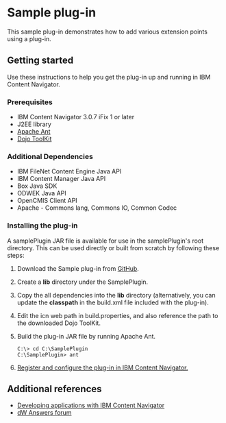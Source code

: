 # Sample plug-in

This sample plug-in demonstrates how to add various extension points using a plug-in.

## Getting started

Use these instructions to help you get the plug-in up and running in IBM Content Navigator.

### Prerequisites

* IBM Content Navigator 3.0.7 iFix 1 or later
* J2EE library
* [Apache Ant](http://ant.apache.org/)
* [Dojo ToolKit](https://dojotoolkit.org/download/)

### Additional Dependencies

* IBM FileNet Content Engine Java API
* IBM Content Manager Java API
* Box Java SDK
* ODWEK Java API
* OpenCMIS Client API
* Apache - Commons lang, Commons IO, Common Codec

### Installing the plug-in
A samplePlugin JAR file is available for use in the samplePlugin's root directory. This can be used directly or built from scratch by following these steps:

1. Download the Sample plug-in from [GitHub](https://github.com/ibm-ecm/ibm-content-navigator-samples/tree/master/SamplePlugin).
2. Create a **lib** directory under the SamplePlugin.
3. Copy the all dependencies into the **lib** directory (alternatively, you can update the **classpath** in the build.xml file included with the plug-in).
4. Edit the icn web path in build.properties, and also reference the path to the downloaded Dojo ToolKit.
5. Build the plug-in JAR file by running Apache Ant.

    ```
    C:\> cd C:\SamplePlugin
    C:\SamplePlugin> ant
    ```
6. [Register and configure the plug-in in IBM Content Navigator.](http://www.ibm.com/support/knowledgecenter/SSEUEX_3.0.7/com.ibm.installingeuc.doc/eucco012.htm)

## Additional references

* [Developing applications with IBM Content Navigator](https://www.ibm.com/support/knowledgecenter/SSEUEX_3.0.7/com.ibm.developingeuc.doc/eucdi000.html)
* [dW Answers forum](https://developer.ibm.com/answers/topics/icn/)